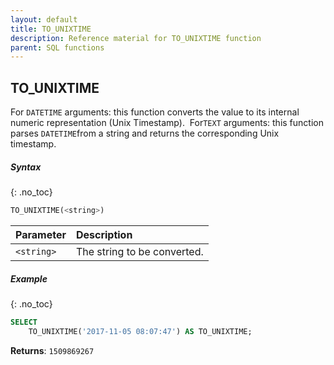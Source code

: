 ```yaml
---
layout: default
title: TO_UNIXTIME
description: Reference material for TO_UNIXTIME function
parent: SQL functions
---
```


## TO\_UNIXTIME

For ​`DATETIME` ​​arguments: this function converts the value to its internal numeric representation (Unix Timestamp). ​ For ​`TEXT` ​​arguments: this function parses ​`DATETIME` ​​from a string and returns the corresponding Unix timestamp.

##### Syntax
{: .no_toc}

```sql
​​TO_UNIXTIME(<string>)​​
```

| Parameter  | Description                 |
| :---------- | :--------------------------- |
| `<string>` | The string to be converted. |

##### Example
{: .no_toc}

```sql
SELECT
	TO_UNIXTIME('2017-11-05 08:07:47') AS TO_UNIXTIME;
```

**Returns**: `1509869267`
